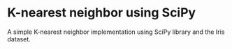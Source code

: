 # K-nearest neighbor using SciPy

A simple K-nearest neighbor implementation using SciPy library and the Iris dataset.

